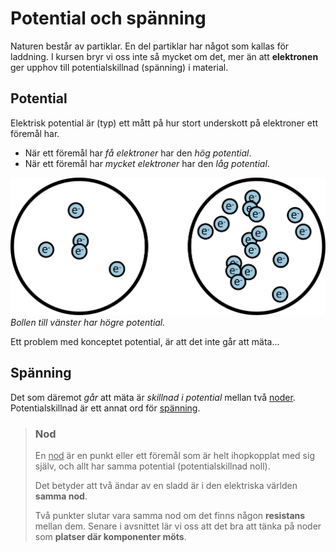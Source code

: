 # Potential och spänning
Naturen består av partiklar. En del partiklar har något som kallas för laddning.
I kursen bryr vi oss inte så mycket om det, mer än att **elektronen** ger upphov till potentialskillnad (spänning) i material.

## Potential

Elektrisk potential är (typ) ett mått på hur stort underskott på elektroner ett föremål har.
- När ett föremål har *få elektroner* har den *hög potential*.
- När ett föremål har *mycket elektroner* har den *låg potential*.

![Potential](potential.svg)
*Bollen till vänster har högre potential.*

Ett problem med konceptet potential, är att det inte går att mäta... 

## Spänning

Det som däremot *går* att mäta är *skillnad i potential* mellan två [noder](#nod). Potentialskillnad är ett annat ord för <u>spänning</u>.

> ### Nod
> En <u>nod</u> är en punkt eller ett föremål som är helt ihopkopplat med sig själv, och allt har samma potential (potentialskillnad noll).
> 
> Det betyder att två ändar av en sladd är i den elektriska världen **samma nod**.
>
> Två punkter slutar vara samma nod om det finns någon **resistans** mellan dem. Senare i avsnittet lär vi oss att det bra att tänka på noder som **platser där komponenter möts**.